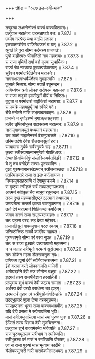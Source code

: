 +++
title = "०८७ इल-स्त्री-भावः"

+++


  
तच्छ्रुत्वा लक्ष्मणेनोक्तं वाक्यं वाक्यविशारदः।  
प्रत्युवाच महातेजाः प्रहसन्राघवो वचः ॥ 7.87.1 ॥   
एवमेव नरश्रेष्ठ यथा वदसि लक्ष्मण।  
वृत्रघातमशेषेण वाजिमेधफलं च यत् ॥ 7.87.2 ॥   
श्रूयते हि पुरा सौम्य कर्दमस्य प्रजापतेः।  
पुत्रो बाह्लीश्वरः श्रीमानिलो नाम महाशयाः ॥ 7.87.3 ॥   
स राजा पृथिवीं सर्वां वशे कृत्वा सुधार्मिकः।  
राज्यं चैव नरव्याघ्र पुत्रवत्पर्यपालयत् ॥ 7.87.4 ॥   
सुरैश्च परमोदारैर्दैतेयैश्च महाधनैः।  
नागराक्षसगन्धर्वैर्यक्षैश्च सुमहात्मभिः ॥ 7.87.5 ॥   
पूज्यते नित्यशः सौम्य भयार्तै रघुनन्दन।  
अबिभ्यंश्च त्रयो लोकाः सरोषस्य महात्मनः ॥ 7.87.6 ॥   
स राजा तादृशो ह्यासीद्धर्मे वीर्ये च निष्ठितः।  
बुद्ध्या च परमोदारो बाह्लीकेशो महायशाः ॥ 7.87.7 ॥   
स प्रचक्रे महाबाहुर्मृगयां रुचिरे वने।  
चैत्रे मनोरमे मासि सभृत्यबलवाहनः ॥ 7.87.8 ॥   
प्रजघ्ने च नृपोऽरण्ये मृगाञ्छतसहस्रशः।  
हत्वैव तृप्तिर्नाभूच्च राज्ञस्तस्य महात्मनः ॥ 7.87.9 ॥   
नानामृगाणामयुतं वध्यमानं महात्मना।  
यत्र जातो माहासेनस्तं देशमुपचक्रमे ॥ 7.87.10 ॥   
तस्मिन्प्रदेशे देवेश शैलराजसुतां हरः।  
रमयामास दुर्धर्षः सर्वैरनुचरैः सह ॥ 7.87.11 ॥   
कृत्वा स्त्रीरूपमात्मानमुमेशो गोपतिध्वजः।  
देव्याः प्रियचिकीर्षुः संस्तस्मिन्पर्वतनिर्झरे ॥ 7.87.12 ॥   
ये तु तत्र वनोद्देशे सत्त्वाः पुरुषवादिनः।  
वृक्षाः पुरुषनामानस्तेऽभवन् स्त्रीजनास्तदा ॥ 7.87.13 ॥   
एतस्मिन्नन्तरे राजा स इलः कर्दमात्मजः।  
निघ्नन्मृगसहस्राणि तं देशमुपचक्रमे ॥ 7.87.14 ॥   
स दृष्ट्वा स्त्रीकृतं सर्वं सव्यालमृगपक्षकम्।  
आत्मनं स्त्रीकृतं चैव सानुगं रघुनन्दन ॥ 7.87.15 ॥   
तस्य दुःखं महच्चासीद्दृष्ट्वाऽऽत्मानं तथागतम्।  
उमापतेश्च तत्कर्म ज्ञात्वा त्रासमुपागमत् ॥ 7.87.16 ॥   
ततो देवं महात्मानं शितिकण्ठं कपर्दिनम्।  
जगाम शरणं राजा सभृत्यबलवाहनः ॥ 7.87.17 ॥   
ततः प्रहस्य वरदः सह देव्या महेश्वरः।  
प्रजापतिसुतं वाक्यमुवाच वरदः स्वयम् ॥ 7.87.18 ॥   
उत्तिष्ठोत्तिष्ठ राजर्षे कार्दमेय महाबल।  
पुरुषत्वमृते सौम्य वरं वरय सुव्रत ॥ 7.87.19 ॥   
ततः स राजा दुःखार्तः प्रत्याख्यातो महात्मना।  
न च जग्राह स्त्रीभूतो वरमन्यं सुरोत्तमात् ॥ 7.87.20 ॥   
ततः शोकेन महता शैलराजसुतां नृपः।  
प्रणिपत्य ह्युमां देवीं सर्वेणैवान्तरात्मना ॥ 7.87.21 ॥   
ईशे वराणां वरदे लोकानामसि भामिनी।  
अमोघदर्शने देवी भज सौम्येन चक्षुषा ॥ 7.87.22 ॥   
हृद्गतं तस्य राजर्षेर्विज्ञाय हरसन्निधौ।  
प्रत्युवाच शुभं वाक्यं देवी रुद्रस्य सम्मता ॥ 7.87.23 ॥   
अर्धस्य देवो वरदो वरार्धस्य तव ह्यहम्।  
तस्मादर्धं गृहाण त्वं स्त्रीपुंसोर्यावदिच्छसि ॥ 7.87.24 ॥   
तदद्भुततरं श्रुत्वा देव्या वरमनुत्तमम्।  
सम्प्रहृष्टमना भूत्वा राजा वाक्यमथाब्रवीत् ॥ 7.87.25 ॥   
यदि देवि प्रसन्ना मे रूपेणाप्रतिमा भुवि।  
मासं स्त्रीत्वमुपासित्वा मासं स्यां पुरुषः पुनः ॥ 7.87.26 ॥   
ईप्सितं तस्य विज्ञाय देवी सुरुचिरानना।  
प्रत्युवाच शुभं वाक्यमेवमेव भविष्यति ॥ 7.87.27 ॥   
राजन्पुरुषभूतस्त्वं स्त्रीभावं न स्मरिष्यसि।  
स्त्रीभूतश्च परं मासं न स्मरिष्यसि पौरुषम् ॥ 7.87.28 ॥   
एवं स राजा पुरुषो मासं भूत्वाथ कार्दमिः।  
त्रैलोक्यसुन्दरी नारी मासमेकमिलाऽभवत् ॥ 7.87.29 ॥   
